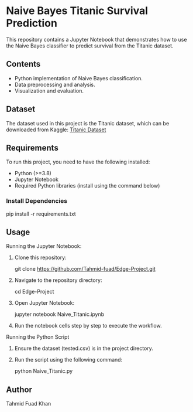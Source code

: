 # Naive Bayes Titanic Survival Prediction

This repository contains a Jupyter Notebook that demonstrates how to use the Naive Bayes classifier to predict survival from the Titanic dataset.

## Contents
- Python implementation of Naive Bayes classification.
- Data preprocessing and analysis.
- Visualization and evaluation.

## Dataset
The dataset used in this project is the Titanic dataset, which can be downloaded from Kaggle: [Titanic Dataset]([https://www.kaggle.com/c/titanic](https://www.kaggle.com/datasets/brendan45774/test-file))

## Requirements
To run this project, you need to have the following installed:
- Python (>=3.8)
- Jupyter Notebook
- Required Python libraries (install using the command below)

### Install Dependencies

pip install -r requirements.txt


## Usage
Running the Jupyter Notebook:
1. Clone this repository:
  
   git clone https://github.com/Tahmid-fuad/Edge-Project.git
  

2. Navigate to the repository directory:
  
   cd Edge-Project
  

3. Open Jupyter Notebook:
  
   jupyter notebook Naive_Titanic.ipynb
  

4. Run the notebook cells step by step to execute the workflow.


Running the Python Script
1. Ensure the dataset (tested.csv) is in the project directory.

2. Run the script using the following command:
   
    python Naive_Titanic.py


## Author
Tahmid Fuad Khan
